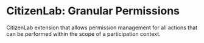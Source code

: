 # CitizenLab: Granular Permissions

CitizenLab extension that allows permission management for all actions that can be performed within the scope of a participation context.